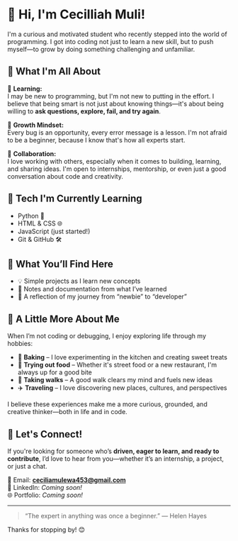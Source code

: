 # 👋 Hi, I'm Cecilliah Muli!

I'm a curious and motivated student who recently stepped into the world of programming. I got into coding not just to learn a new skill, but to push myself—to grow by doing something challenging and unfamiliar.

## 🚀 What I'm All About

🌱 **Learning:**  
I may be new to programming, but I'm not new to putting in the effort. I believe that being smart is not just about knowing things—it's about being willing to **ask questions, explore, fail, and try again**.

🧠 **Growth Mindset:**  
Every bug is an opportunity, every error message is a lesson. I'm not afraid to be a beginner, because I know that's how all experts start.

🤝 **Collaboration:**  
I love working with others, especially when it comes to building, learning, and sharing ideas. I'm open to internships, mentorship, or even just a good conversation about code and creativity.

## 🔧 Tech I'm Currently Learning

- Python 🐍  
- HTML & CSS 🌐  
- JavaScript (just started!)  
- Git & GitHub 🛠️  

## 📌 What You’ll Find Here

- 💡 Simple projects as I learn new concepts  
- 📘 Notes and documentation from what I’ve learned  
- 🌟 A reflection of my journey from “newbie” to “developer”

## 🌟 A Little More About Me

When I’m not coding or debugging, I enjoy exploring life through my hobbies:

- 🧁 **Baking** – I love experimenting in the kitchen and creating sweet treats  
- 🍜 **Trying out food** – Whether it's street food or a new restaurant, I'm always up for a good bite  
- 🚶 **Taking walks** – A good walk clears my mind and fuels new ideas  
- ✈️ **Traveling** – I love discovering new places, cultures, and perspectives  

I believe these experiences make me a more curious, grounded, and creative thinker—both in life and in code.

## 🤝 Let's Connect!

If you're looking for someone who’s **driven, eager to learn, and ready to contribute**, I’d love to hear from you—whether it’s an internship, a project, or just a chat.

📧 Email: **ceciliamulewa453@gmail.com**  
💼 LinkedIn: *Coming soon!*  
🌐 Portfolio: *Coming soon!*  

---

> “The expert in anything was once a beginner.” — Helen Hayes

Thanks for stopping by! 😊



